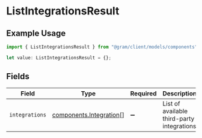 # ListIntegrationsResult

## Example Usage

```typescript
import { ListIntegrationsResult } from "@gram/client/models/components";

let value: ListIntegrationsResult = {};
```

## Fields

| Field                                                              | Type                                                               | Required                                                           | Description                                                        |
| ------------------------------------------------------------------ | ------------------------------------------------------------------ | ------------------------------------------------------------------ | ------------------------------------------------------------------ |
| `integrations`                                                     | [components.Integration](../../models/components/integration.md)[] | :heavy_minus_sign:                                                 | List of available third-party integrations                         |